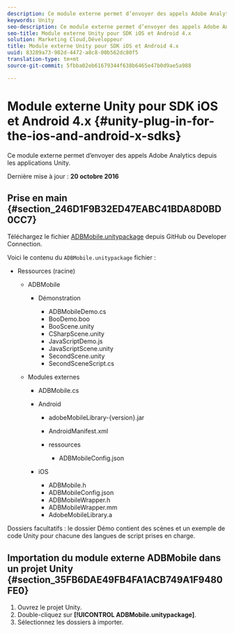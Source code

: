 ```yaml
---
description: Ce module externe permet d’envoyer des appels Adobe Analytics depuis les applications Unity.
keywords: Unity
seo-description: Ce module externe permet d’envoyer des appels Adobe Analytics depuis les applications Unity.
seo-title: Module externe Unity pour SDK iOS et Android 4.x
solution: Marketing Cloud,Développeur
title: Module externe Unity pour SDK iOS et Android 4.x
uuid: 83289a73-982d-4472-a8c8-00b562dc80f5
translation-type: tm+mt
source-git-commit: 5fbba02eb61679344f638b6465e47b0d9ae5a988

---
```



# Module externe Unity pour SDK iOS et Android 4.x {#unity-plug-in-for-the-ios-and-android-x-sdks}

Ce module externe permet d’envoyer des appels Adobe Analytics depuis les applications Unity.

Dernière mise à jour : **20 octobre 2016**

## Prise en main {#section_246D1F9B32ED47EABC41BDA8D0BD0CC7}

Téléchargez le fichier [ADBMobile.unitypackage](https://github.com/Adobe-Marketing-Cloud/mobile-services/releases) depuis GitHub ou Developer Connection.

Voici le contenu du `ADBMobile.unitypackage` fichier :

* Ressources (racine)

   * ADBMobile

      * Démonstration

         * ADBMobileDemo.cs
         * BooDemo.boo
         * BooScene.unity
         * CSharpScene.unity
         * JavaScriptDemo.js
         * JavaScriptScene.unity
         * SecondScene.unity
         * SecondSceneScript.cs
   * Modules externes

      * ADBMobile.cs
      * Android

         * adobeMobileLibrary-{version}.jar
         * AndroidManifest.xml
         * ressources

            * ADBMobileConfig.json
      * iOS

         * ADBMobile.h
         * ADBMobileConfig.json
         * ADBMobileWrapper.h
         * ADBMobileWrapper.mm
         * AdobeMobileLibrary.a



Dossiers facultatifs : le dossier Démo contient des scènes et un exemple de code Unity pour chacune des langues de script prises en charge.

## Importation du module externe ADBMobile dans un projet Unity {#section_35FB6DAE49FB4FA1ACB749A1F9480FE0}

1. Ouvrez le projet Unity.
1. Double-cliquez sur **[!UICONTROL ADBMobile.unitypackage]**.
1. Sélectionnez les dossiers à importer.

